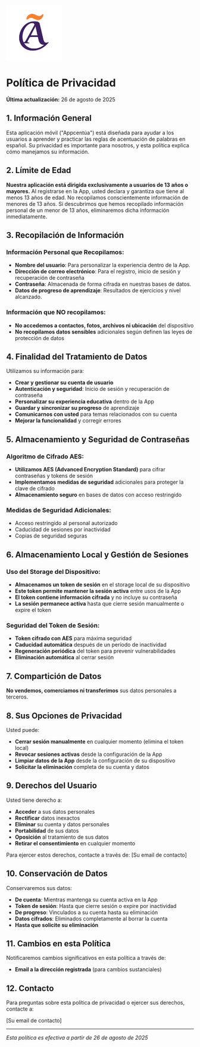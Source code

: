 <img src="./assets/logo.png" width="150" height="150" >

# Política de Privacidad

**Última actualización:** 26 de agosto de 2025


## 1. Información General

Esta aplicación móvil ("Appcentúa") está diseñada para ayudar a los usuarios a aprender y practicar las reglas de acentuación de palabras en español. Su privacidad es importante para nosotros, y esta política explica cómo manejamos su información.


## 2. Límite de Edad

**Nuestra aplicación está dirigida exclusivamente a usuarios de 13 años o mayores.** 
Al registrarse en la App, usted declara y garantiza que tiene al menos 13 años de edad. No recopilamos conscientemente información de menores de 13 años. Si descubrimos que hemos recopilado información personal de un menor de 13 años, eliminaremos dicha información inmediatamente.


## 3. Recopilación de Información

### Información Personal que Recopilamos:
- **Nombre del usuario**: Para personalizar la experiencia dentro de la App.
- **Dirección de correo electrónico**: Para el registro, inicio de sesión y recuperación de contraseña
- **Contraseña**: Almacenada de forma cifrada en nuestras bases de datos.
- **Datos de progreso de aprendizaje**: Resultados de ejercicios y nivel alcanzado.

### Información que NO recopilamos:
- **No accedemos a contactos, fotos, archivos ni ubicación** del dispositivo
- **No recopilamos datos sensibles** adicionales según definen las leyes de protección de datos


## 4. Finalidad del Tratamiento de Datos

Utilizamos su información para:
- **Crear y gestionar su cuenta de usuario**
- **Autenticación y seguridad**: Inicio de sesión y recuperación de contraseña
- **Personalizar su experiencia educativa** dentro de la App
- **Guardar y sincronizar su progreso** de aprendizaje
- **Comunicarnos con usted** para temas relacionados con su cuenta
- **Mejorar la funcionalidad** y corregir errores


## 5. Almacenamiento y Seguridad de Contraseñas

### Algoritmo de Cifrado AES:
- **Utilizamos AES (Advanced Encryption Standard)** para cifrar contraseñas y tokens de sesión
- **Implementamos medidas de seguridad** adicionales para proteger la clave de cifrado
- **Almacenamiento seguro** en bases de datos con acceso restringido

### Medidas de Seguridad Adicionales:
- Acceso restringido al personal autorizado
- Caducidad de sesiones por inactividad
- Copias de seguridad seguras


## 6. Almacenamiento Local y Gestión de Sesiones

### Uso del Storage del Dispositivo:
- **Almacenamos un token de sesión** en el storage local de su dispositivo
- **Este token permite mantener la sesión activa** entre usos de la App
- **El token contiene información cifrada** y no incluye su contraseña
- **La sesión permanece activa** hasta que cierre sesión manualmente o expire el token

### Seguridad del Token de Sesión:
- **Token cifrado con AES** para máxima seguridad
- **Caducidad automática** después de un período de inactividad
- **Regeneración periódica** del token para prevenir vulnerabilidades
- **Eliminación automática** al cerrar sesión


## 7. Compartición de Datos

**No vendemos, comerciamos ni transferimos** sus datos personales a terceros.


## 8. Sus Opciones de Privacidad

Usted puede:
- **Cerrar sesión manualmente** en cualquier momento (elimina el token local)
- **Revocar sesiones activas** desde la configuración de la App
- **Limpiar datos de la App** desde la configuración de su dispositivo
- **Solicitar la eliminación** completa de su cuenta y datos

## 9. Derechos del Usuario

Usted tiene derecho a:
- **Acceder** a sus datos personales
- **Rectificar** datos inexactos
- **Eliminar** su cuenta y datos personales
- **Portabilidad** de sus datos
- **Oposición** al tratamiento de sus datos
- **Retirar el consentimiento** en cualquier momento

Para ejercer estos derechos, contacte a través de: [Su email de contacto]


## 10. Conservación de Datos

Conservaremos sus datos:
- **De cuenta**: Mientras mantenga su cuenta activa en la App
- **Token de sesión**: Hasta que cierre sesión o expire por inactividad
- **De progreso**: Vinculados a su cuenta hasta su eliminación
- **Datos cifrados**: Eliminados completamente al borrar la cuenta
- **Hasta que solicite su eliminación**


## 11. Cambios en esta Política

Notificaremos cambios significativos en esta política a través de:
- **Email a la dirección registrada** (para cambios sustanciales)


## 12. Contacto

Para preguntas sobre esta política de privacidad o ejercer sus derechos, contacte a:

[Su email de contacto]

---

*Esta política es efectiva a partir de 26 de agosto de 2025*